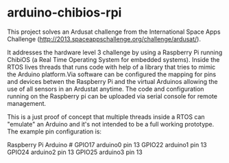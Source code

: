 arduino-chibios-rpi
===================

This project solves an Ardusat challenge from the International Space Apps Challenge (http://2013.spaceappschallenge.org/challenge/ardusat/).

It addresses the hardware level 3 challenge by using a Raspberry Pi running ChibiOS (a Real Time Operating System for embedded systems). Inside the RTOS lives threads that runs code with help of a library that tries to mimic the Arduino platform.Via software can be configured the mapping for pins and devices betwen the Raspberry Pi and the virtual Arduinos allowing the use of all sensors in an Ardustat anytime. The code and configuration running on the Raspberry pi can be uploaded via serial console for remote management.

This is a just proof of concept that multiple threads inside a RTOS can "emulate" an Arduino and it's not intended to be a full working prototype. The example pin configuration is:

Raspberry Pi    Arduino #
GPIO17          arduino0 pin 13
GPIO22          arduino1 pin 13
GPIO24          arduino2 pin 13
GPIO25          arduino3 pin 13
